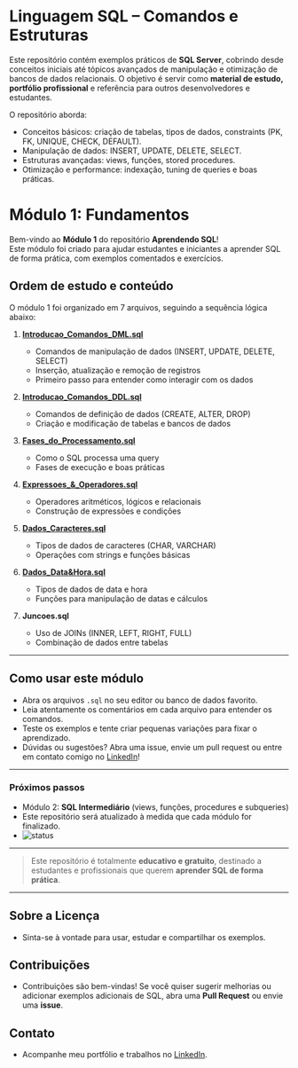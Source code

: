 # Linguagem SQL – Comandos e Estruturas

Este repositório contém exemplos práticos de **SQL Server**, cobrindo desde conceitos iniciais até tópicos avançados de manipulação e otimização de bancos de dados relacionais. O objetivo é servir como **material de estudo, portfólio profissional** e referência para outros desenvolvedores e estudantes.

O repositório aborda:

- Conceitos básicos: criação de tabelas, tipos de dados, constraints (PK, FK, UNIQUE, CHECK, DEFAULT).  
- Manipulação de dados: INSERT, UPDATE, DELETE, SELECT.  
- Estruturas avançadas: views, funções, stored procedures.  
- Otimização e performance: indexação, tuning de queries e boas práticas.

# Módulo 1: Fundamentos

Bem-vindo ao **Módulo 1** do repositório **Aprendendo SQL**!  
Este módulo foi criado para ajudar estudantes e iniciantes a aprender SQL de forma prática, com exemplos comentados e exercícios.

## Ordem de estudo e conteúdo

O módulo 1 foi organizado em 7 arquivos, seguindo a sequência lógica abaixo:

1. **[Introducao_Comandos_DML.sql](https://github.com/raphaelcinacio/Aprendendo-SQL/blob/main/Modulo%201%20-%20Linguagem_SQL/Introducao_Comandos_DML.sql)**
   - Comandos de manipulação de dados (INSERT, UPDATE, DELETE, SELECT)  
   - Inserção, atualização e remoção de registros  
   - Primeiro passo para entender como interagir com os dados  

2. **[Introducao_Comandos_DDL.sql](https://github.com/raphaelcinacio/Aprendendo-SQL/blob/main/Modulo%201%20-%20Linguagem_SQL/Introducao_Comandos_DDL.sql)** 
   - Comandos de definição de dados (CREATE, ALTER, DROP)  
   - Criação e modificação de tabelas e bancos de dados  

3. **[Fases_do_Processamento.sql](https://github.com/raphaelcinacio/Aprendendo-SQL/blob/main/Modulo%201%20-%20Linguagem_SQL/Fases_do_Processamento.sql)** 
   - Como o SQL processa uma query  
   - Fases de execução e boas práticas  

4. **[Expressoes_&_Operadores.sql](https://github.com/raphaelcinacio/Aprendendo-SQL/blob/main/Modulo%201%20-%20Linguagem_SQL/Expressoes_%26_Operadores.sql)** 
   - Operadores aritméticos, lógicos e relacionais  
   - Construção de expressões e condições  

5. **[Dados_Caracteres.sql](https://github.com/raphaelcinacio/Aprendendo-SQL/blob/main/Modulo%201%20-%20Linguagem_SQL/Dados_Caracteres.sql)**
   - Tipos de dados de caracteres (CHAR, VARCHAR)  
   - Operações com strings e funções básicas  

6. **[Dados_Data&Hora.sql](https://github.com/raphaelcinacio/Aprendendo-SQL/blob/main/Modulo%201%20-%20Linguagem_SQL/Dados_Data%26Hora.sql)**
   - Tipos de dados de data e hora  
   - Funções para manipulação de datas e cálculos  

7. **Juncoes.sql**
   - Uso de JOINs (INNER, LEFT, RIGHT, FULL)  
   - Combinação de dados entre tabelas  

---

## Como usar este módulo

- Abra os arquivos `.sql` no seu editor ou banco de dados favorito.  
- Leia atentamente os comentários em cada arquivo para entender os comandos.  
- Teste os exemplos e tente criar pequenas variações para fixar o aprendizado.  
- Dúvidas ou sugestões? Abra uma issue, envie um pull request ou entre em contato comigo no [LinkedIn](https://www.linkedin.com/in/raphael-coutinho-791228297)!

---

### Próximos passos

- Módulo 2: **SQL Intermediário** (views, funções, procedures e subqueries)  
- Este repositório será atualizado à medida que cada módulo for finalizado.
- ![status](https://img.shields.io/badge/status-em%20progresso-orange)

---

> Este repositório é totalmente **educativo e gratuito**, destinado a estudantes e profissionais que querem **aprender SQL de forma prática**.

---

## Sobre a Licença
- Sinta-se à vontade para usar, estudar e compartilhar os exemplos.

## Contribuições
- Contribuições são bem-vindas!
  Se você quiser sugerir melhorias ou adicionar exemplos adicionais de SQL, abra uma **Pull Request** ou envie uma **issue**.

## Contato
- Acompanhe meu portfólio e trabalhos no [LinkedIn](https://www.linkedin.com/in/raphael-coutinho-791228297).
